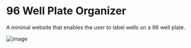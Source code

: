 # 96 Well Plate Organizer
A minimal website that enables the user to label wells on a 96 well plate.

![image](https://github.com/cbovest/well-plate-organizer/assets/74005749/370dedb3-4b60-4cc7-90ae-3c55ecaa125f)

